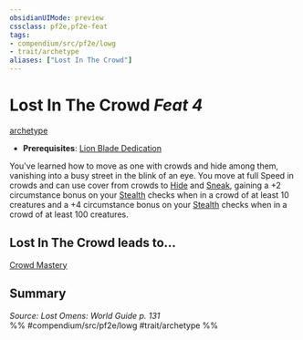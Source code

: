 ```yaml
---
obsidianUIMode: preview
cssclass: pf2e,pf2e-feat
tags:
- compendium/src/pf2e/lowg
- trait/archetype
aliases: ["Lost In The Crowd"]
---
```

# Lost In The Crowd  *Feat 4*  
[archetype](rules/traits/archetype.md "Archetype Feat Trait")  

- **Prerequisites**: [Lion Blade Dedication](compendium/feats/lion-blade-dedication-lowg.md)

You've learned how to move as one with crowds and hide among them, vanishing into a busy street in the blink of an eye. You move at full Speed in crowds and can use cover from crowds to [Hide](rules/actions/hide.md) and [Sneak](rules/actions/sneak.md), gaining a +2 circumstance bonus on your [Stealth](compendium/skills.md#Stealth) checks when in a crowd of at least 10 creatures and a +4 circumstance bonus on your [Stealth](compendium/skills.md#Stealth) checks when in a crowd of at least 100 creatures.

## Lost In The Crowd leads to...

[Crowd Mastery](compendium/feats/crowd-mastery-lowg.md)

## Summary

*Source: Lost Omens: World Guide p. 131*  
%% #compendium/src/pf2e/lowg #trait/archetype %%